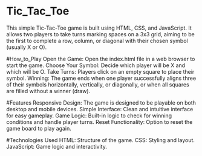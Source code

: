 # Tic_Tac_Toe
This simple Tic-Tac-Toe game is built using HTML, CSS, and JavaScript. It allows two players to take turns marking spaces on a 3x3 grid, aiming to be the first to complete a row, column, or diagonal with their chosen symbol (usually X or O).

#How_to_Play
Open the Game: Open the index.html file in a web browser to start the game.
Choose Your Symbol: Decide which player will be X and which will be O.
Take Turns: Players click on an empty square to place their symbol.
Winning: The game ends when one player successfully aligns three of their symbols horizontally, vertically, or diagonally, or when all squares are filled without a winner (draw).

#Features
Responsive Design: The game is designed to be playable on both desktop and mobile devices.
Simple Interface: Clean and intuitive interface for easy gameplay.
Game Logic: Built-in logic to check for winning conditions and handle player turns.
Reset Functionality: Option to reset the game board to play again.

#Technologies Used
HTML: Structure of the game.
CSS: Styling and layout.
JavaScript: Game logic and interactivity.
